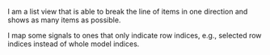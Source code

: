 I am a list view that is able to break the line of items in one direction and shows as many items as possible.

I map some signals to ones that only indicate row indices, e.g., selected row indices instead of whole model indices.